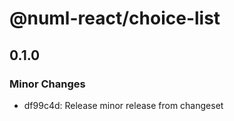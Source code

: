 # @numl-react/choice-list

## 0.1.0

### Minor Changes

- df99c4d: Release minor release from changeset
